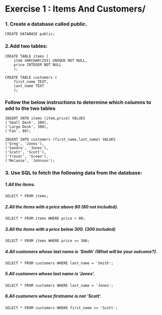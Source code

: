 # Exercise 1 : Items And Customers/
### 1. Create a database called public.
```
CREATE DATABASE public;
```

### 2.Add two tables:
```
CREATE TABLE items (
	item VARCHAR(255) UNIQUE NOT NULL,
	price INTEGER NOT NULL
	);
	
CREATE TABLE customers (
	first_name TEXT,
	last_name TEXT
	);
```

### Follow the below instructions to determine which columns to add to the two tables
```
INSERT INTO items (item,price) VALUES
('Small Desk', 100),
('Large Desk', 300),
('Fan', 80);

INSERT INTO customers (first_name,last_name) VALUES
('Greg', 'Jones'),
('Sandra', 'Jones'),
('Scott', 'Scott'),
('Trevor', 'Green'),
('Melanie', 'Johnson');
```
### 3. Use SQL to fetch the following data from the database:
##### 1.All the items.
```
SELECT * FROM items;
```
##### 2.All the items with a price above 80 (80 not included).
```
SELECT * FROM items WHERE price > 80;
```
##### 3.All the items with a price below 300. (300 included)
```
SELECT * FROM items WHERE price <= 300;
```
##### 4.All customers whose last name is ‘Smith’ (What will be your outcome?).
```
SELECT * FROM customers WHERE last_name = 'Smith';
```
##### 5.All customers whose last name is ‘Jones’.
```
SELECT * FROM customers WHERE last_name = 'Jones';
```
##### 6.All customers whose firstname is not ‘Scott’.
```
SELECT * FROM customers WHERE first_name <> 'Scott';
```